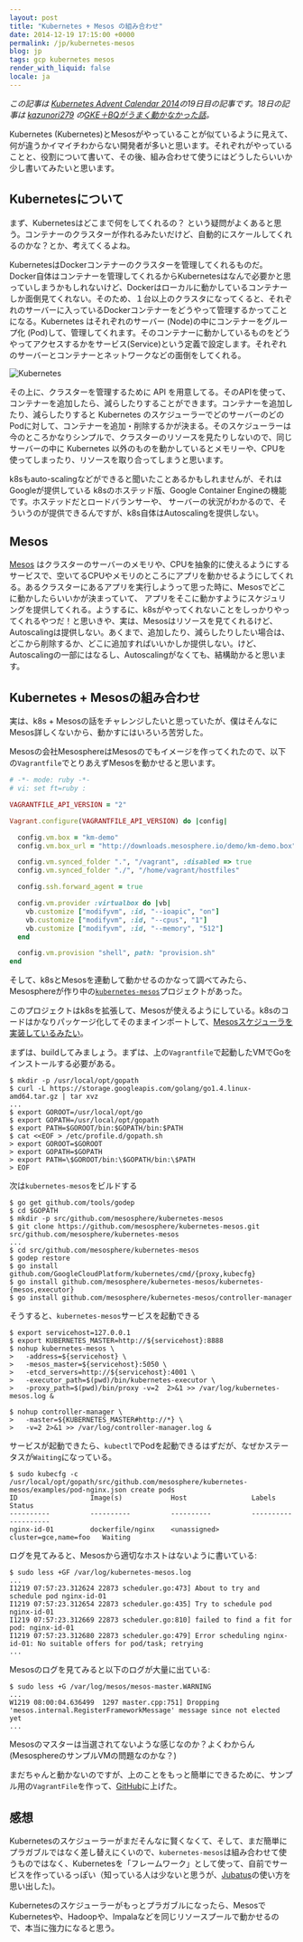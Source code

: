 ```yaml
---
layout: post
title: "Kubernetes + Mesos の組み合わせ"
date: 2014-12-19 17:15:00 +0000
permalink: /jp/kubernetes-mesos
blog: jp
tags: gcp kubernetes mesos
render_with_liquid: false
locale: ja
---
```


_この記事は [Kubernetes Advent Calendar 2014](http://qiita.com/advent-calendar/2014/kubernetes)の19日目の記事です。18日の記事は [kazunori279](http://qiita.com/kazunori279) の[GKE＋BQがうまく動かなかった話](http://qiita.com/kazunori279/items/974c8b848af079d48d9c)。_

Kubernetes (Kubernetes)とMesosがやっていることが似ているように見えて、何が違うかイマイチわからない開発者が多いと思います。それぞれがやっていることと、役割について書いて、その後、組み合わせて使うにはどうしたらいいか少し書いてみたいと思います。

## Kubernetesについて

まず、Kubernetesはどこまで何をしてくれるの？ という疑問がよくあると思う。コンテナーのクラスターが作れるみたいだけど、自動的にスケールしてくれるのかな？とか、考えてくるよね。

KubernetesはDockerコンテナーのクラスターを管理してくれるものだ。Docker自体はコンテナーを管理してくれるからKubernetesはなんで必要かと思っていしまうかもしれないけど、Dockerはローカルに動かしているコンテナーしか面倒見てくれない。そのため、１台以上のクラスタになってくると、それぞれのサーバーに入っているDockerコンテナーをどうやって管理するかってことになる。Kubernetes はそれぞれのサーバー (Node)の中にコンテナーをグループ化 (Pod)して、管理してくれます。そのコンテナーに動かしているものをどうやってアクセスするかをサービス(Service)という定義で設定します。それぞれのサーバーとコンテナーとネットワークなどの面倒をしてくれる。

![Kubernetes](/assets/images/727/Kubernetes_big.png)

その上に、クラスターを管理するために API を用意してる。そのAPIを使って、コンテナーを追加したら、減らしたりすることができます。コンテナーを追加したり、減らしたりすると Kubernetes のスケジューラーでどのサーバーのどのPodに対して、コンテナーを追加・削除するかが決まる。そのスケジューラーは今のところかなりシンプルで、クラスターのリソースを見たりしないので、同じサーバーの中に Kubernetes 以外のものを動かしているとメモリーや、CPUを使ってしまったり、リソースを取り合ってしまうと思います。

k8sもauto-scalingなどができると聞いたことあるかもしれませんが、それはGoogleが提供している
k8sのホステッド版、Google Container Engineの機能です。ホステッドだとロードバランサーや、
サーバーの状況がわかるので、そういうのが提供できるんですが、k8s自体はAutoscalingを提供しない。

## Mesos

[Mesos](http://mesos.apache.org/) はクラスターのサーバーのメモリや、CPUを抽象的に使えるようにするサービスで、空いてるCPUやメモリのところにアプリを動かせるようにしてくれる。あるクラスターにあるアプリを実行しようって思った時に、Mesosでどこに動かしたらいいかが決まっていて、
アプリをそこに動かすようにスケジュリングを提供してくれる。ようするに、k8sがやってくれないことをしっかりやってくれるやつだ！と思いきや、実は、Mesosはリソースを見てくれるけど、Autoscalingは提供しない。あくまで、追加したり、減らしたりしたい場合は、どこから削除するか、どこに追加すればいいかしか提供しない。けど、Autoscalingの一部にはなるし、Autoscalingがなくても、結構助かると思います。

## Kubernetes + Mesosの組み合わせ

実は、k8s + Mesosの話をチャレンジしたいと思っていたが、僕はそんなにMesos詳しくないから、動かすにはいろいろ苦労した。

Mesosの会社MesosphereはMesosのでもイメージを作ってくれたので、以下の`Vagrantfile`でとりあえずMesosを動かせると思います。

```ruby
# -*- mode: ruby -*-
# vi: set ft=ruby :

VAGRANTFILE_API_VERSION = "2"

Vagrant.configure(VAGRANTFILE_API_VERSION) do |config|

  config.vm.box = "km-demo"
  config.vm.box_url = "http://downloads.mesosphere.io/demo/km-demo.box"

  config.vm.synced_folder ".", "/vagrant", :disabled => true
  config.vm.synced_folder "./", "/home/vagrant/hostfiles"

  config.ssh.forward_agent = true

  config.vm.provider :virtualbox do |vb|
    vb.customize ["modifyvm", :id, "--ioapic", "on"]
    vb.customize ["modifyvm", :id, "--cpus", "1"]
    vb.customize ["modifyvm", :id, "--memory", "512"]
  end

  config.vm.provision "shell", path: "provision.sh"
end
```

そして、k8sとMesosを連動して動かせるのかなって調べてみたら、Mesosphereが作り中の[`kubernetes-mesos`](https://github.com/mesosphere/kubernetes-mesos)プロジェクトがあった。

このプロジェクトはk8sを拡張して、Mesosが使えるようにしている。k8sのコードはかなりパッケージ化してそのままインポートして、[Mesosスケジューラを実装しているみたい](https://github.com/mesosphere/kubernetes-mesos/blob/master/kubernetes-mesos/main.go)。

まずは、buildしてみましょう。まずは、上の`Vagrantfile`で起動したVMでGoをインストールする必要がある。

```shell
$ mkdir -p /usr/local/opt/gopath
$ curl -L https://storage.googleapis.com/golang/go1.4.linux-amd64.tar.gz | tar xvz
...
$ export GOROOT=/usr/local/opt/go
$ export GOPATH=/usr/local/opt/gopath
$ export PATH=$GOROOT/bin:$GOPATH/bin:$PATH
$ cat <<EOF > /etc/profile.d/gopath.sh
> export GOROOT=$GOROOT
> export GOPATH=$GOPATH
> export PATH=\$GOROOT/bin:\$GOPATH/bin:\$PATH
> EOF
```

次は`kubernetes-mesos`をビルドする

```shell
$ go get github.com/tools/godep
$ cd $GOPATH
$ mkdir -p src/github.com/mesosphere/kubernetes-mesos
$ git clone https://github.com/mesosphere/kubernetes-mesos.git src/github.com/mesosphere/kubernetes-mesos
...
$ cd src/github.com/mesosphere/kubernetes-mesos
$ godep restore
$ go install github.com/GoogleCloudPlatform/kubernetes/cmd/{proxy,kubecfg}
$ go install github.com/mesosphere/kubernetes-mesos/kubernetes-{mesos,executor}
$ go install github.com/mesosphere/kubernetes-mesos/controller-manager
```

そうすると、`kubernetes-mesos`サービスを起動できる

```shell
$ export servicehost=127.0.0.1
$ export KUBERNETES_MASTER=http://${servicehost}:8888
$ nohup kubernetes-mesos \
>   -address=${servicehost} \
>   -mesos_master=${servicehost}:5050 \
>   -etcd_servers=http://${servicehost}:4001 \
>   -executor_path=$(pwd)/bin/kubernetes-executor \
>   -proxy_path=$(pwd)/bin/proxy -v=2  2>&1 >> /var/log/kubernetes-mesos.log &
```

```shell
$ nohup controller-manager \
>   -master=${KUBERNETES_MASTER#http://*} \
>   -v=2 2>&1 >> /var/log/controller-manager.log &
```

サービスが起動できたら、`kubectl`でPodを起動できるはずだが、なぜかステータスが`Waiting`になっている。

```shell
$ sudo kubecfg -c /usr/local/opt/gopath/src/github.com/mesosphere/kubernetes-mesos/examples/pod-nginx.json create pods
ID                  Image(s)            Host                Labels                 Status
----------          ----------          ----------          ----------             ----------
nginx-id-01         dockerfile/nginx    <unassigned>        cluster=gce,name=foo   Waiting
```

ログを見てみると、Mesosから適切なホストはないように書いている:

```shell
$ sudo less +GF /var/log/kubernetes-mesos.log
...
I1219 07:57:23.312624 22873 scheduler.go:473] About to try and schedule pod nginx-id-01
I1219 07:57:23.312654 22873 scheduler.go:435] Try to schedule pod nginx-id-01
I1219 07:57:23.312669 22873 scheduler.go:810] failed to find a fit for pod: nginx-id-01
I1219 07:57:23.312680 22873 scheduler.go:479] Error scheduling nginx-id-01: No suitable offers for pod/task; retrying
...
```

Mesosのログを見てみると以下のログが大量に出ている:

```shell
$ sudo less +G /var/log/mesos/mesos-master.WARNING
...
W1219 08:00:04.636499  1297 master.cpp:751] Dropping 'mesos.internal.RegisterFrameworkMessage' message since not elected yet
...
```

Mesosのマスターは当選されてないような感じなのか？よくわからん (MesosphereのサンプルVMの問題なのかな？)

まだちゃんと動かないのですが、上のことをもっと簡単にできるために、サンプル用の`VagrantFile`を作って、[GitHub](https://github.com/ianlewis/k8s-mesos-demo)に上げた。

## 感想

Kubernetesのスケジューラーがまだそんなに賢くなくて、そして、まだ簡単にプラガブルではなく差し替えにくいので、`kubernetes-mesos`は組み合わせて使うものではなく、Kubernetesを「フレームワーク」として使って、自前でサービスを作っているっぽい（知っている人は少ないと思うが、[Jubatus](http://jubat.us/ja/)の使い方を思い出した)。

Kubernetesのスケジューラーがもっとプラガブルになったら、MesosでKubernetesや、Hadoopや、Impalaなどを同じリソースプールで動かせるので、本当に強力になると思う。
